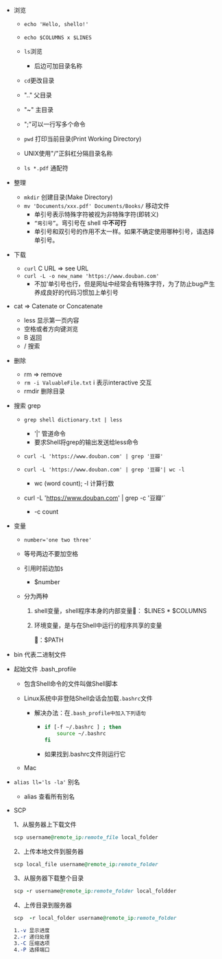 - 浏览
  - `echo 'Hello, shello!'`
  - `echo $COLUMNS x $LINES`
  - `ls`浏览 
    - 后边可加目录名称
  - `cd`更改目录
  - ".." 父目录
  - "~" 主目录
  - ";"可以一行写多个命令
  - `pwd` 打印当前目录(Print Working Directory)

  - UNIX使用"/"正斜杠分隔目录名称
  - `ls *.pdf` 通配符



- 整理

  - `mkdir` 创建目录(Make Directory)
  - `mv 'Documents/xxx.pdf' Documents/Books/` 移动文件
    - 单引号表示特殊字符被视为非特殊字符(即转义)
    - `“弯引号”`。弯引号在 shell 中**不可行**
    - 单引号和双引号的作用不太一样。如果不确定使用哪种引号，请选择单引号。

- 下载

  - `curl` C URL $\Rightarrow$ see URL
  - `curl -L -o new_name 'https://www.douban.com'`
    - 不加'单引号也行，但是网址中经常会有特殊字符，为了防止bug产生养成良好的代码习惯加上单引号

- cat $\Rightarrow$ Catenate or Concatenate

  -  less 显示第一页内容
    - 空格或者方向键浏览
    - B 返回
    - / 搜索

- 删除

  - rm $\Rightarrow$ remove
  - `rm -i ValuableFile.txt` i 表示interactive 交互 
  - rmdir 删除目录

- 搜索 grep

  - `grep shell dictionary.txt | less`

    - '|' 管道命令
    - 要求Shell将grep的输出发送给less命令

  - `curl -L 'https://www.douban.com' | grep '豆瓣'`

  - `curl -L 'https://www.douban.com' | grep '豆瓣'| wc -l`
    - wc (word count);  -l 计算行数

  - curl -L 'https://www.douban.com' | grep -c '豆瓣'`

      - -c count

- 变量

  - `number='one two three'`
  - 等号两边不要加空格
  - 引用时前边加`$`
    
    - $number
  - 分为两种

    1. shell变量，shell程序本身的内部变量🌰： \$LINES * \$COLUMNS

    2. 环境变量，是与在Shell中运行的程序共享的变量

       🌰：\$PATH 

- bin 代表二进制文件

- 起始文件 .bash_profile

  - 包含Shell命令的文件叫做Shell脚本

  - Linux系统中非登陆Shell会话会加载`.bashrc`文件

    - 解决办法：在`.bash_profile中加入下列语句`

      - ```bash
        if [-f ~/.bashrc ] ; then
        	source ~/.bashrc
        fi
        ```

      - 如果找到.bashrc文件则运行它

  - Mac
  
- `alias ll='ls -la'` 别名

  - alias 查看所有别名

- SCP

  1、从服务器上下载文件

    ```ruby
  scp username@remote_ip:remote_file local_folder
    ```

  2、上传本地文件到服务器

    ```ruby
  scp local_file username@remote_ip:remote_folder   
    ```

  3、从服务器下载整个目录

    ```ruby
  scp -r username@remote_ip:remote_folder local_foldder
    ```

  4、上传目录到服务器

    ```ruby
  scp  -r local_folder username@remote_ip:remote_folder
    ```
  ```css
  1.-v 显示进度
  2.-r 递归处理
  3.-C 压缩选项
  4.-P 选择端口
  ```

